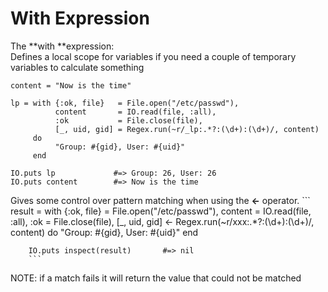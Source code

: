# With Expression
The **with **expression:  
Defines a local scope for variables if you need a couple of temporary variables to calculate something
```
content = "Now is the time"
        
lp = with {:ok, file}   = File.open("/etc/passwd"),
          content       = IO.read(file, :all),
          :ok           = File.close(file),
          [_, uid, gid] = Regex.run(~r/_lp:.*?:(\d+):(\d+)/, content)
     do
          "Group: #{gid}, User: #{uid}"
     end
        
IO.puts lp             #=> Group: 26, User: 26
IO.puts content        #=> Now is the time
```
  
Gives some control over pattern matching when using the **<-** operator.
        ```
        result  =  with {:ok, file}   =  File.open("/etc/passwd"),
                        content       =  IO.read(file, :all),
                        :ok           =  File.close(file),
                        [_, uid, gid] <- Regex.run(~r/xxx:.*?:(\d+):(\d+)/, content)
                   do
                        "Group: #{gid}, User: #{uid}"
                   end
        
        IO.puts inspect(result)       #=> nil
        ```
NOTE: if a match fails it will return the value that could not be matched
